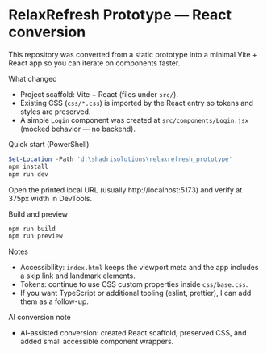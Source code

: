 # RelaxRefresh Prototype — React conversion

This repository was converted from a static prototype into a minimal Vite + React app so you can iterate on components faster.

What changed
- Project scaffold: Vite + React (files under `src/`).
- Existing CSS (`css/*.css`) is imported by the React entry so tokens and styles are preserved.
- A simple `Login` component was created at `src/components/Login.jsx` (mocked behavior — no backend).

Quick start (PowerShell)

```powershell
Set-Location -Path 'd:\shadrisolutions\relaxrefresh_prototype'
npm install
npm run dev
```

Open the printed local URL (usually http://localhost:5173) and verify at 375px width in DevTools.

Build and preview

```powershell
npm run build
npm run preview
```

Notes
- Accessibility: `index.html` keeps the viewport meta and the app includes a skip link and landmark elements.
- Tokens: continue to use CSS custom properties inside `css/base.css`.
- If you want TypeScript or additional tooling (eslint, prettier), I can add them as a follow-up.

AI conversion note
- AI-assisted conversion: created React scaffold, preserved CSS, and added small accessible component wrappers.
